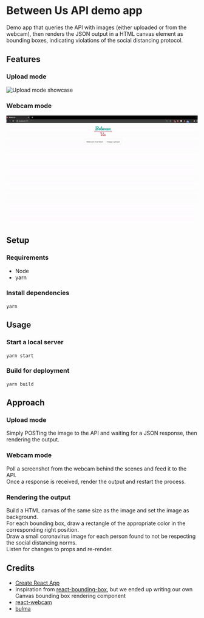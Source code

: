 # Between Us API demo app

Demo app that queries the API with images (either uploaded or from the webcam), then renders the JSON output in a HTML canvas element as bounding boxes, indicating violations of the social distancing protocol.


## Features

### Upload mode
![Upload mode showcase](../assets/upload.gif)

### Webcam mode
![Webcam mode showcase](../assets/webcam.gif)


## Setup

### Requirements
- Node
- yarn

### Install dependencies
```
yarn
```


## Usage

### Start a local server
```
yarn start
```

### Build for deployment
```
yarn build
```


## Approach

### Upload mode
Simply POSTing the image to the API and waiting for a JSON response, then rendering the output.

### Webcam mode
Poll a screenshot from the webcam behind the scenes and feed it to the API.\
Once a response is received, render the output and restart the process.

### Rendering the output
Build a HTML canvas of the same size as the image and set the image as background.\
For each bounding box, draw a rectangle of the appropriate color in the corresponding right position.\
Draw a small coronavirus image for each person found to not be respecting the social distancing norms.\
Listen for changes to props and re-render.

## Credits
- [Create React App](https://github.com/facebook/create-react-app)
- Inspiration from [react-bounding-box](https://github.com/alx/react-bounding-box), but we ended up writing our own Canvas bounding box rendering component
- [react-webcam](https://github.com/mozmorris/react-webcam)
- [bulma](https://github.com/jgthms/bulma)
